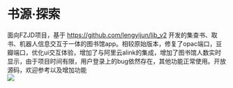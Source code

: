 # 书源·探索
面向FZJD项目，基于 https://github.com/lengyijun/lib_v2 开发的集查书、取书、机器人信息交互于一体的图书馆app。相较原始版本，修复了opac端口，豆瓣端口，优化ui交互体验，增加了与阿里云alink的集成，增加了图书馆人数实时显示，由于项目时间有限，用户登录上的bug依然存在，其他功能正常使用。开放源码，欢迎参考以及增加功能  
![](https://keenster-1300019754.cos.ap-shanghai-fsi.myqcloud.com/APP%E6%B8%B2%E6%9F%93%E5%9B%BE2.png)
